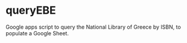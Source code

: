# queryEBE
Google apps script to query the National Library of Greece by ISBN, to populate a Google Sheet.
